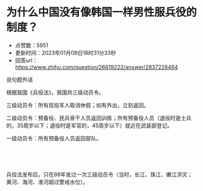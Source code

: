 # 为什么中国没有像韩国一样男性服兵役的制度？
- 点赞数：5951
- 更新时间：2023年01月09日18时31分33秒
- 回答url：https://www.zhihu.com/question/26619222/answer/2837228464
<body>
 <p data-pid="4vPeaOiX">说句题外话</p>
 <p data-pid="bzzhFI2t">根据我国《兵役法》，我国共三级动员令。</p>
 <p data-pid="XAZc2-DC">三级动员令：所有现役军人取消休假；如有外出，立刻返回。</p>
 <p data-pid="9hK53Hux">二级动员令：预备役、民兵骨干人员返回训练；所有预备役人员（退役时是士兵的，35周岁以下；退役时是军官的，45周岁以下）就近在武装部登记。</p>
 <p data-pid="Q2dFjsjv">一级动员令：所有预备役人员返回部队。</p>
 <p class="ztext-empty-paragraph"><br></p>
 <p class="ztext-empty-paragraph"><br></p>
 <p data-pid="Ip-qsVjt">兵役法发布后，只在98年发过一次三级动员令（当时，长江、珠江、嫩江洪灾；黄河、海河、淮河超过警戒水位）。</p>
</body>